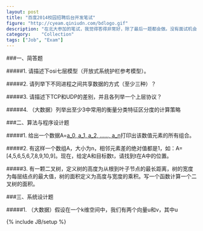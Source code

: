 ```yaml
---
layout: post
title: "百度2014校园招聘后台开发笔试"
figure: "http://cyeam.qiniudn.com/bdlogo.gif"
description: "在北大参加的笔试，我觉得答得非常好，除了最后一题都会做。没有面试机会。。。"
category:    "Collection"
tags: ["Job", "Exam"]
---
```

###一、简答题

#####1. 请描述下osi七层模型（开放式系统护栏参考模型）。

#####2. 请列举下不同进程之间共享数据的方式（至少三种）？

#####3. 请描述下TCP和UDP的差别，并且各列举一个上层协议？

#####4. （大数据）列举出至少3中常用的衡量分类特征区分度的计算策略

###二、算法与程序设计题

#####1. 给出一个数据A=[a_0, a_1, a_2, ……, a_n](其中，n可变)打印出该数值元素的所有组合。

#####2. 有这样一个数组A，大小为n，相邻元素差的绝对值都是1，如：A=[4,5,6,5,6,7,8,9,10,9]。现在，给定A和目标数t，请找到t在A中的位置。

#####3. 有一颗二叉树，定义树的高度为从根到叶子节点的最长距离，树的宽度为每层结点的最大值，树的面积定义为高度与宽度的乘积。写一个函数计算一个二叉树的面积。


###三、系统设计题

#####1. （大数据）假设在一个k维空间中，我们有两个向量u和v，其中u

{% include JB/setup %}
